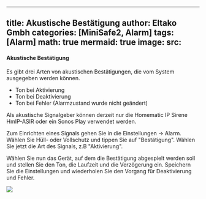 
---
title: Akustische Bestätigung
author: Eltako Gmbh
categories: [MiniSafe2, Alarm]
tags: [Alarm]
math: true
mermaid: true
image:
src:
---


#### Akustische Bestätigung

Es gibt drei Arten von akustischen Bestätigungen, die vom System
ausgegeben werden können.

  - Ton bei Aktivierung
  - Ton bei Deaktivierung
  - Ton bei Fehler (Alarmzustand wurde nicht geändert)

Als akustische Signalgeber können derzeit nur die Homematic IP Sirene
HmIP-ASIR oder ein Sonos Play verwendet werden.

Zum Einrichten eines Signals gehen Sie in die Einstellungen -\> Alarm.
Wählen Sie Hüll- oder Vollschutz und tippen Sie auf "Bestätigung".
Wählen Sie jetzt die Art des Signals, z.B "Aktivierung".

Wählen Sie nun das Gerät, auf dem die Bestätigung abgespielt werden soll
und stellen Sie den Ton, die Laufzeit und die Verzögerung ein. Speichern
Sie die Einstellungen und wiederholen Sie den Vorgang für Deaktivierung
und Fehler.

![](/de/iqontrol_neo/alarm_akustische_bestaetigung.png)
